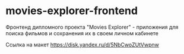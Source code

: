# movies-explorer-frontend
Фронтенд дипломного проекта "Movies Explorer" - приложения для поиска фильмов и сохранения их в своем личном кабинете

Ссылка на макет https://disk.yandex.ru/d/5NbCwoZUtVwpnw
